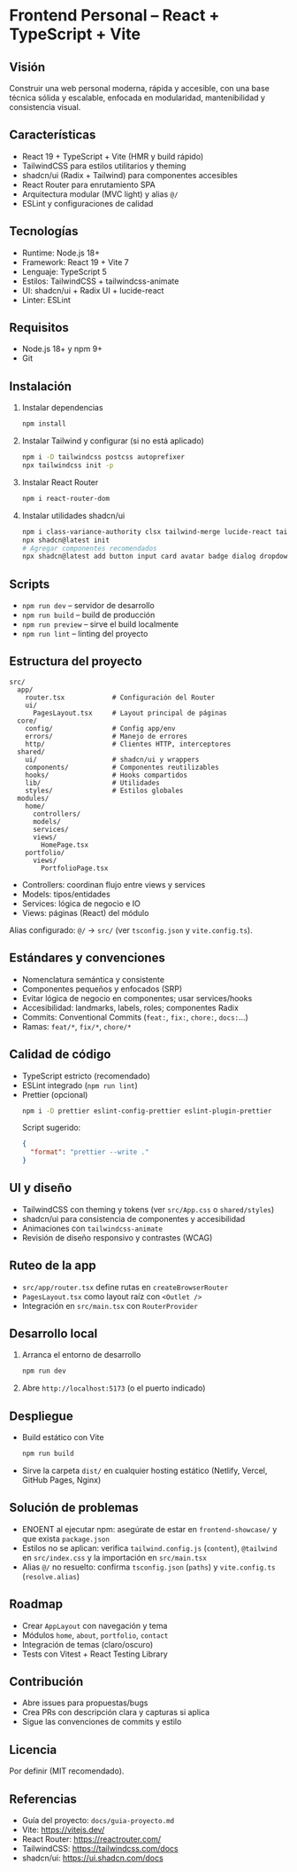 # Frontend Personal – React + TypeScript + Vite

## Visión
Construir una web personal moderna, rápida y accesible, con una base técnica sólida y escalable, enfocada en modularidad, mantenibilidad y consistencia visual.

## Características
- React 19 + TypeScript + Vite (HMR y build rápido)
- TailwindCSS para estilos utilitarios y theming
- shadcn/ui (Radix + Tailwind) para componentes accesibles
- React Router para enrutamiento SPA
- Arquitectura modular (MVC light) y alias `@/`
- ESLint y configuraciones de calidad

## Tecnologías
- Runtime: Node.js 18+
- Framework: React 19 + Vite 7
- Lenguaje: TypeScript 5
- Estilos: TailwindCSS + tailwindcss-animate
- UI: shadcn/ui + Radix UI + lucide-react
- Linter: ESLint

## Requisitos
- Node.js 18+ y npm 9+
- Git

## Instalación
1. Instalar dependencias
   ```bash
   npm install
   ```
2. Instalar Tailwind y configurar (si no está aplicado)
   ```bash
   npm i -D tailwindcss postcss autoprefixer
   npx tailwindcss init -p
   ```
3. Instalar React Router
   ```bash
   npm i react-router-dom
   ```
4. Instalar utilidades shadcn/ui
   ```bash
   npm i class-variance-authority clsx tailwind-merge lucide-react tailwindcss-animate
   npx shadcn@latest init
   # Agregar componentes recomendados
   npx shadcn@latest add button input card avatar badge dialog dropdown-menu navigation-menu
   ```

## Scripts
- `npm run dev` – servidor de desarrollo
- `npm run build` – build de producción
- `npm run preview` – sirve el build localmente
- `npm run lint` – linting del proyecto

## Estructura del proyecto
```
src/
  app/
    router.tsx            # Configuración del Router
    ui/
      PagesLayout.tsx     # Layout principal de páginas
  core/
    config/               # Config app/env
    errors/               # Manejo de errores
    http/                 # Clientes HTTP, interceptores
  shared/
    ui/                   # shadcn/ui y wrappers
    components/           # Componentes reutilizables
    hooks/                # Hooks compartidos
    lib/                  # Utilidades
    styles/               # Estilos globales
  modules/
    home/
      controllers/
      models/
      services/
      views/
        HomePage.tsx
    portfolio/
      views/
        PortfolioPage.tsx
```
- Controllers: coordinan flujo entre views y services
- Models: tipos/entidades
- Services: lógica de negocio e IO
- Views: páginas (React) del módulo

Alias configurado: `@/` -> `src/` (ver `tsconfig.json` y `vite.config.ts`).

## Estándares y convenciones
- Nomenclatura semántica y consistente
- Componentes pequeños y enfocados (SRP)
- Evitar lógica de negocio en componentes; usar services/hooks
- Accesibilidad: landmarks, labels, roles; componentes Radix
- Commits: Conventional Commits (`feat:`, `fix:`, `chore:`, `docs:`...)
- Ramas: `feat/*`, `fix/*`, `chore/*`

## Calidad de código
- TypeScript estricto (recomendado)
- ESLint integrado (`npm run lint`)
- Prettier (opcional)
  ```bash
  npm i -D prettier eslint-config-prettier eslint-plugin-prettier
  ```
  Script sugerido:
  ```json
  {
    "format": "prettier --write ."
  }
  ```

## UI y diseño
- TailwindCSS con theming y tokens (ver `src/App.css` o `shared/styles`)
- shadcn/ui para consistencia de componentes y accesibilidad
- Animaciones con `tailwindcss-animate`
- Revisión de diseño responsivo y contrastes (WCAG)

## Ruteo de la app
- `src/app/router.tsx` define rutas en `createBrowserRouter`
- `PagesLayout.tsx` como layout raíz con `<Outlet />`
- Integración en `src/main.tsx` con `RouterProvider`

## Desarrollo local
1. Arranca el entorno de desarrollo
   ```bash
   npm run dev
   ```
2. Abre `http://localhost:5173` (o el puerto indicado)

## Despliegue
- Build estático con Vite
  ```bash
  npm run build
  ```
- Sirve la carpeta `dist/` en cualquier hosting estático (Netlify, Vercel, GitHub Pages, Nginx)

## Solución de problemas
- ENOENT al ejecutar npm: asegúrate de estar en `frontend-showcase/` y que exista `package.json`
- Estilos no se aplican: verifica `tailwind.config.js` (`content`), `@tailwind` en `src/index.css` y la importación en `src/main.tsx`
- Alias `@/` no resuelto: confirma `tsconfig.json` (`paths`) y `vite.config.ts` (`resolve.alias`)

## Roadmap
- Crear `AppLayout` con navegación y tema
- Módulos `home`, `about`, `portfolio`, `contact`
- Integración de temas (claro/oscuro)
- Tests con Vitest + React Testing Library

## Contribución
- Abre issues para propuestas/bugs
- Crea PRs con descripción clara y capturas si aplica
- Sigue las convenciones de commits y estilo

## Licencia
Por definir (MIT recomendado).

## Referencias
- Guía del proyecto: `docs/guia-proyecto.md`
- Vite: https://vitejs.dev/
- React Router: https://reactrouter.com/
- TailwindCSS: https://tailwindcss.com/docs
- shadcn/ui: https://ui.shadcn.com/docs
